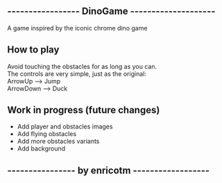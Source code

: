 ----------------- DinoGame --------------------
---
A game inspired by the iconic chrome dino game  

How to play
---
Avoid touching the obstacles for as long as you can.  
The controls are very simple, just as the original:  
ArrowUp --> Jump  
ArrowDown --> Duck  

Work in progress (future changes)
---
- Add player and obstacles images  
- Add flying obstacles  
- Add more obstacles variants  
- Add background  

---------------- by enricotm ------------------
---
